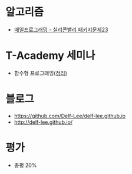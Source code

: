 # 알고리즘
- [매일프로그래밍 - 실리콘밸리 패키지문제23](https://github.com/Delf-Lee/Daily-Programing/blob/master/src/main/java/DP019/Question_019.md)

# T-Academy 세미나
 - 함수형 프로그래밍[(정리)](https://github.com/T-WWL/WWL/blob/master/delf/contents/Functional_Programming)

 # 블로그
 - https://github.com/Delf-Lee/delf-lee.github.io
 - http://delf-lee.github.io/

 # 평가
 - 총평 20%